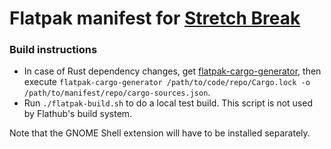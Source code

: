 # Flatpak manifest for [Stretch Break](https://github.com/pieterdd/StretchBreak/)

### Build instructions
- In case of Rust dependency changes, get [flatpak-cargo-generator](https://pypi.org/project/flatpak-cargo-generator/), then execute `flatpak-cargo-generator /path/to/code/repo/Cargo.lock -o /path/to/manifest/repo/cargo-sources.json`.
- Run `./flatpak-build.sh` to do a local test build. This script is not used by Flathub's build system.

Note that the GNOME Shell extension will have to be installed separately.
